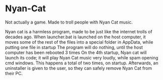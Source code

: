 # Nyan-Cat
Not actually a game. Made to troll people with Nyan Cat music.

Nyan cat is a harmless program, made to be just like the internet trolls of decades ago. 
When launcher.bat is launched on the host computer, it moves some of the rest of the files into a special folder in AppData, while putting one file in startup
The program will do nothing, until the host computer has been rebooted 3 times
On the 4th startup, Nyan cat will launch its code; it will play Nyan Cat music very loudly, while spam opening cmd windows.
This happens a total of two times, on startup. 
Afterwards, an uninstaller is given to the user, so they can safely remove Nyan Cat from their PC.
